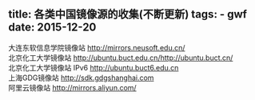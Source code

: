 title: 各类中国镜像源的收集(不断更新)
tags:
	- gwf
date: 2015-12-20
---

大连东软信息学院镜像站 <http://mirrors.neusoft.edu.cn/>  
北京化工大学镜像站 <http://ubuntu.buct.edu.cn/><http://ubuntu.buct.cn/>  
北京化工大学镜像站 IPv6 <http://ubuntu.buct6.edu.cn>  
上海GDG镜像站 <http://sdk.gdgshanghai.com>  
阿里云镜像站 <http://mirrors.aliyun.com/>
